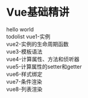 # Vue基础精讲                                                                                                                            
hello world                                                                                                                               
todolist
vue1-实例                                                                                                                                  
vue2-实例的生命周期函数                                                                                                                     
vue3-模板语法                                                                                                                              
vue4-计算属性、方法和侦听器                                                                                                                 
vue5-计算属性的setter和getter                                                                                                               
vue6-样式绑定                                                                                                                               
vue7-条件渲染                                                                                                                               
vue8-列表渲染                                                                                                                               
